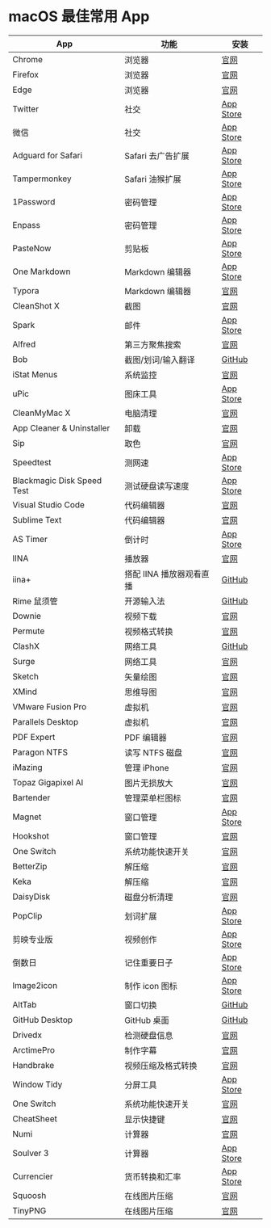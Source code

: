 #  macOS 最佳常用 App

| App | 功能 | 安装 |
| --- | --- | --- |
|Chrome|浏览器|[官网](https://www.google.com/intl/zh-CN/chrome/)|
|Firefox|浏览器|[官网](https://www.mozilla.org/zh-CN/firefox/new/)|
|Edge|浏览器|[官网](https://www.microsoftedgeinsider.com/zh-cn/download/)|
|Twitter|社交|[App Store](https://apps.apple.com/cn/app/twitter/id1482454543?mt=12)|
|微信|社交|[App Store](https://apps.apple.com/cn/app/%E5%BE%AE%E4%BF%A1/id836500024?mt=12)|
|Adguard for Safari|Safari 去广告扩展|[App Store](https://apps.apple.com/cn/app/adguard-for-safari/id1440147259?mt=12)|
|Tampermonkey|Safari 油猴扩展|[App Store](https://apps.apple.com/cn/app/tampermonkey/id1482490089?mt=12)|
|1Password|密码管理|[App Store](https://apps.apple.com/cn/app/1password-7-password-manager/id1333542190?mt=12)|
|Enpass|密码管理|[App Store](https://apps.apple.com/cn/app/enpass-password-manager/id732710998?mt=12)|
| PasteNow | 剪贴板 | [App Store](https://apps.apple.com/cn/app/pastenow-%E5%89%AA%E8%B4%B4%E6%9D%BF%E5%B7%A5%E5%85%B7/id1552536109?mt=12)|
|One Markdown|Markdown 编辑器 |[App Store](https://apps.apple.com/cn/app/one-markdown/id1507139439)|
|Typora|Markdown 编辑器|[官网](https://www.typora.io/)|
|CleanShot X|截图 |[官网](https://cleanshot.com/)|
|Spark|邮件| [App Store](https://apps.apple.com/cn/app/spark-readdle-%E5%87%BA%E5%93%81%E7%9A%84%E9%82%AE%E7%AE%B1%E5%BA%94%E7%94%A8/id1176895641?mt=12)|
|Alfred|第三方聚焦搜索|[官网](https://www.alfredapp.com/)|
|Bob|截图/划词/输入翻译| [GitHub](https://github.com/ripperhe/Bob)|
| iStat Menus | 系统监控 | [官网](https://bjango.com/mac/istatmenus/) |
| uPic | 图床工具 | [App Store](https://apps.apple.com/cn/app/upic-%E5%BC%BA%E5%A4%A7%E7%9A%84%E5%9B%BE%E5%BA%8A%E5%B7%A5%E5%85%B7/id1549159979?mt=12) |
| CleanMyMac X  | 电脑清理  | [官网](https://macpaw.com/cleanmymac)  |
| App Cleaner & Uninstaller  |  卸载 | [官网](https://nektony.com/mac-app-cleaner)  |
|  Sip | 取色  | [官网](https://sipapp.io/)  |
| Speedtest  |  测网速 | [App Store](https://apps.apple.com/cn/app/speedtest-by-ookla/id1153157709?mt=12)  |
| Blackmagic Disk Speed Test  | 测试硬盘读写速度  |  [App Store](https://apps.apple.com/cn/app/blackmagic-disk-speed-test/id425264550?mt=12) |
|  Visual Studio Code | 代码编辑器  | [官网](https://code.visualstudio.com/)  |
|Sublime Text|代码编辑器|[官网](http://www.sublimetext.com/)|
| AS Timer  | 倒计时  |  [App Store](https://apps.apple.com/cn/app/as-timer/id512464723?mt=12) |
| IINA  | 播放器  | [官网](https://iina.io/)  |
|iina+|搭配 IINA 播放器观看直播|[GitHub](https://github.com/xjbeta/iina-plus/releases/tag/0.5.15(21033022))|
|  Rime 鼠须管 | 开源输入法  | [GitHub](https://github.com/maomiui/rime)  |
| Downie  |  视频下载 |  [官网](https://software.charliemonroe.net/downie/) |
|  Permute | 视频格式转换  |  [官网](https://software.charliemonroe.net/permute/) |
|  ClashX | 网络工具  |  [GitHub](https://github.com/yichengchen/clashX) |
| Surge | 网络工具 | [官网](https://nssurge.com/)|
|  Sketch | 矢量绘图  | [官网](https://www.sketch.com/)  |
| XMind  |  思维导图 |  [官网](https://www.xmind.cn/) |
| VMware Fusion Pro  | 虚拟机  | [官网](https://www.vmware.com/cn/products/fusion.html)  |
| Parallels Desktop  | 虚拟机  |  [官网](https://www.parallels.com/) |
|  PDF Expert  | PDF 编辑器  | [官网](https://pdfexpert.com/)  |
| Paragon NTFS  |  读写 NTFS 磁盘 |  [官网](https://www.paragon-software.com/home/ntfs-mac/) |
| iMazing  |  管理 iPhone |  [官网](https://imazing.com/zh) |
|  Topaz Gigapixel AI |  图片无损放大 |  [官网](https://topazlabs.com/gigapixel-ai/) |
| Bartender  | 管理菜单栏图标  | [官网](https://www.macbartender.com/Bartender4/)  |
|  Magnet |  窗口管理 |  [App Store](https://apps.apple.com/cn/app/magnet/id441258766?mt=12) |
|Hookshot|窗口管理|[官网](https://hookshot.app/)|
| One Switch | 系统功能快速开关 | [官网](https://fireball.studio/oneswitch/)|
| BetterZip | 解压缩 | [官网](https://www.macitbetter.com/)|
|Keka | 解压缩 | [官网](https://www.keka.io/en/)|
| DaisyDisk | 磁盘分析清理 | [官网](https://daisydiskapp.com/)|
| PopClip | 划词扩展 | [App Store](https://apps.apple.com/cn/app/popclip/id445189367?mt=12)|
|剪映专业版|视频创作|[App Store](https://apps.apple.com/cn/app/%E5%89%AA%E6%98%A0%E4%B8%93%E4%B8%9A%E7%89%88/id1529999940?mt=12)|
|倒数日|记住重要日子|[App Store](https://apps.apple.com/cn/app/%E5%80%92%E6%95%B0%E6%97%A5-days-matter-for-desktop/id494500492?mt=12)|
|Image2icon|制作 icon 图标|[App Store](https://apps.apple.com/cn/app/image2icon-%E5%88%B6%E4%BD%9C%E8%87%AA%E5%B7%B1%E7%9A%84%E5%9B%BE%E6%A0%87/id992115977?mt=12)|
|AltTab|窗口切换|[GitHub](https://github.com/lwouis/alt-tab-macos/releases/tag/v6.21.0)|
|GitHub Desktop|GitHub 桌面|[GitHub](https://desktop.github.com/)|
|Drivedx|检测硬盘信息|[官网](https://binaryfruit.com/drivedx)|
|ArctimePro|制作字幕|[官网](http://arctime.cn/download.html)|
|Handbrake|视频压缩及格式转换|[官网](https://handbrake.fr/)|
|Window Tidy|分屏工具|[App Store](https://apps.apple.com/cn/app/window-tidy/id456609775?mt=12)|
|One Switch|系统功能快速开关|[官网](https://fireball.studio/oneswitch/)|
|CheatSheet|显示快捷键|[官网](https://www.mediaatelier.com/CheatSheet/)|
|Numi|计算器|[官网](https://numi.app/)|
|Soulver 3|计算器|[App Store](https://apps.apple.com/cn/app/soulver-3/id1508732804?mt=12)|
|Currencier|货币转换和汇率|[App Store](https://apps.apple.com/cn/app/currencier-%E8%B4%A7%E5%B8%81%E8%BD%AC%E6%8D%A2%E5%99%A8%E5%92%8C%E6%B1%87%E7%8E%87/id1150106962?mt=12)|
|Squoosh|在线图片压缩|[官网](https://squoosh.app/)|
|TinyPNG|在线图片压缩|[官网](https://tinypng.com/)|




